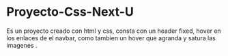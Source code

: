 # Proyecto-Css-Next-U
Es un proyecto creado con html y css, consta con un header fixed, hover en los enlaces de el navbar, como tambien un hover que 
agranda y satura las imagenes . 
